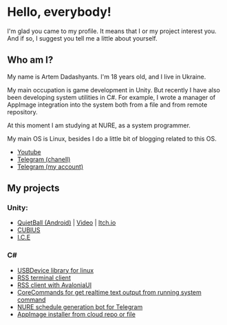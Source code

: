 # Hello, everybody!

I'm glad you came to my profile. It means that I or my project interest you. And if so, I suggest you tell me a little about yourself.

## Who am I?

My name is Artem Dadashyants. I'm 18 years old, and I live in Ukraine.

My main occupation is game development in Unity. But recently I have also been developing system utilities in C#. For example, I wrote a manager of AppImage integration into the system both from a file and from remote repository.

At this moment I am studying at NURE, as a system programmer.

My main OS is Linux, besides I do a little bit of blogging related to this OS.

- [Youtube](https://www.youtube.com/@ketronix_dev)
- [Telegram (chanell)](https://t.me/osel_linux)
- [Telegram (my account)](https://t.me/ketronix_dev)

## My projects

### Unity:
- [QuietBall (Android)](https://github.com/ketronix-dev/QuietBall) | [Video](https://www.youtube.com/watch?v=pKRThysYecA) | [Itch.io](https://fastgame.itch.io/quietball)
- [CUBIUS](https://github.com/ketronix-dev/CUBIUS)
- [I.C.E](https://github.com/ketronix-dev/I-C-E)

### C#
- [USBDevice library for linux](https://github.com/ketronix-dev/USBDevice)
- [RSS terminal client](https://github.com/ketronix-dev/rss_client)
- [RSS client with AvaloniaUI](https://github.com/ketronix-dev/RSS-Avalonia)
- [CoreCommands for get realtime text output from running system command](https://github.com/ketronix-dev/CoreCommands)
- [NURE schedule generation bot for Telegram](https://github.com/ketronix-dev/nure-shedule-bot)
- [AppImage installer from cloud repo or file](https://github.com/ketronix-dev/appimage-installer-ng)
